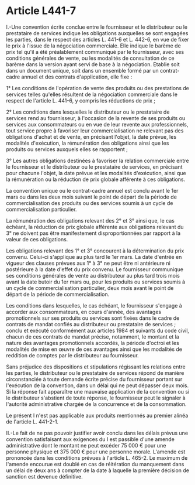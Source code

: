 # Article L441-7

I.-Une convention écrite conclue entre le fournisseur et le distributeur ou le prestataire de services indique les obligations auxquelles se sont engagées les parties, dans le respect des articles L. 441-6 et L. 442-6, en vue de fixer le prix à l'issue de la négociation commerciale. Elle indique le barème de prix tel qu'il a été préalablement communiqué par le fournisseur, avec ses conditions générales de vente, ou les modalités de consultation de ce barème dans la version ayant servi de base à la négociation. Etablie soit dans un document unique, soit dans un ensemble formé par un contrat-cadre annuel et des contrats d'application, elle fixe :

1° Les conditions de l'opération de vente des produits ou des prestations de services telles qu'elles résultent de la négociation commerciale dans le respect de l'article L. 441-6, y compris les réductions de prix ;

2° Les conditions dans lesquelles le distributeur ou le prestataire de services rend au fournisseur, à l'occasion de la revente de ses produits ou services aux consommateurs ou en vue de leur revente aux professionnels, tout service propre à favoriser leur commercialisation ne relevant pas des obligations d'achat et de vente, en précisant l'objet, la date prévue, les modalités d'exécution, la rémunération des obligations ainsi que les produits ou services auxquels elles se rapportent ;

3° Les autres obligations destinées à favoriser la relation commerciale entre le fournisseur et le distributeur ou le prestataire de services, en précisant pour chacune l'objet, la date prévue et les modalités d'exécution, ainsi que la rémunération ou la réduction de prix globale afférente à ces obligations.

La convention unique ou le contrat-cadre annuel est conclu avant le 1er mars ou dans les deux mois suivant le point de départ de la période de commercialisation des produits ou des services soumis à un cycle de commercialisation particulier.

La rémunération des obligations relevant des 2° et 3° ainsi que, le cas échéant, la réduction de prix globale afférente aux obligations relevant du 3° ne doivent pas être manifestement disproportionnées par rapport à la valeur de ces obligations.

Les obligations relevant des 1° et 3° concourent à la détermination du prix convenu. Celui-ci s'applique au plus tard le 1er mars. La date d'entrée en vigueur des clauses prévues aux 1° à 3° ne peut être ni antérieure ni postérieure à la date d'effet du prix convenu. Le fournisseur communique ses conditions générales de vente au distributeur au plus tard trois mois avant la date butoir du 1er mars ou, pour les produits ou services soumis à un cycle de commercialisation particulier, deux mois avant le point de départ de la période de commercialisation.

Les conditions dans lesquelles, le cas échéant, le fournisseur s'engage à accorder aux consommateurs, en cours d'année, des avantages promotionnels sur ses produits ou services sont fixées dans le cadre de contrats de mandat confiés au distributeur ou prestataire de services ; conclu et exécuté conformément aux articles 1984 et suivants du code civil, chacun de ces contrats de mandat précise, notamment, le montant et la nature des avantages promotionnels accordés, la période d'octroi et les modalités de mise en œuvre de ces avantages ainsi que les modalités de reddition de comptes par le distributeur au fournisseur.

Sans préjudice des dispositions et stipulations régissant les relations entre les parties, le distributeur ou le prestataire de services répond de manière circonstanciée à toute demande écrite précise du fournisseur portant sur l'exécution de la convention, dans un délai qui ne peut dépasser deux mois. Si la réponse fait apparaître une mauvaise application de la convention ou si le distributeur s'abstient de toute réponse, le fournisseur peut le signaler à l'autorité administrative chargée de la concurrence et de la consommation.

Le présent I n'est pas applicable aux produits mentionnés au premier alinéa de l'article L. 441-2-1.

II.-Le fait de ne pas pouvoir justifier avoir conclu dans les délais prévus une convention satisfaisant aux exigences du I est passible d'une amende administrative dont le montant ne peut excéder 75 000 € pour une personne physique et 375 000 € pour une personne morale. L'amende est prononcée dans les conditions prévues à l'article L. 465-2. Le maximum de l'amende encourue est doublé en cas de réitération du manquement dans un délai de deux ans à compter de la date à laquelle la première décision de sanction est devenue définitive.

